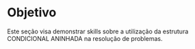# Objetivo

Este seção visa demonstrar skills sobre a utilização da estrutura CONDICIONAL ANINHADA na resolução de problemas.
